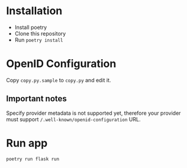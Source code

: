 
# Installation

* Install poetry
* Clone this repository
* Run `poetry install`


# OpenID Configuration

Copy `copy.py.sample` to `copy.py` and edit it. 

## Important notes

Specify provider metadata is not supported yet, therefore your provider must support `/.well-known/openid-configuration` URL.

# Run app

```
poetry run flask run
```

